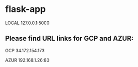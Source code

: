 # flask-app


LOCAL 127.0.0.1:5000

## Please find URL links for GCP and AZUR:

GCP 34.172.154.173  

AZUR  192.168.1.26:80
